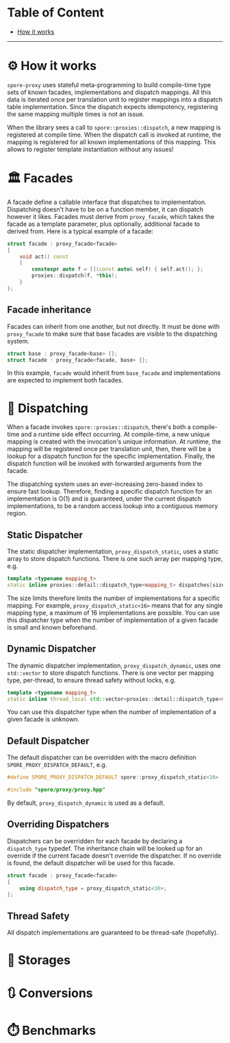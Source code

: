 # Table of Content

- [How it works](#how-it-works)

----

# ⚙️ How it works

`spore-proxy` uses stateful meta-programming to build compile-time type sets of known facades, implementations and
dispatch mappings. All this data is iterated once per translation unit to register mappings into a dispatch table
implementation. Since the dispatch expects idempotency, registering the same mapping multiple times is not an issue.

When the library sees a call to `spore::proxies::dispatch`, a new mapping is registered at compile time. When the
dispatch call is invoked at runtime, the mapping is registered for all known implementations of this mapping. This
allows to register template instantiation without any issues!

# 🏛️ Facades

A facade define a callable interface that dispatches to implementation. Dispatching doesn't have to be on a function
member, it can dispatch however it likes. Facades must derive from `proxy_facade`, which takes the facade as a
template parameter, plus optionally, additional facade to derived from. Here is a typical example of a facade:

```cpp
struct facade : proxy_facade<facade>
{
    void act() const
    {
        constexpr auto f = [](const auto& self) { self.act(); };
        proxies::dispatch(f, *this);
    }
};
```

## Facade inheritance

Facades can inherit from one another, but not directly. It must be done with `proxy_facade` to make sure that base
facades are visible to the dispatching system.

```cpp
struct base : proxy_facade<base> {};
struct facade : proxy_facade<facade, base> {};
```

In this example, `facade` would inherit from `base_facade` and implementations are expected to implement both facades.

# 📨 Dispatching

When a facade invokes `spore::proxies::dispatch`, there's both a compile-time and a runtime side effect occurring. At
compile-time, a new unique mapping is created with the invocation's unique information. At runtime, the mapping will be
registered once per translation unit, then, there will be a lookup for a dispatch function for the specific
implementation. Finally, the dispatch function will be invoked with forwarded arguments from the facade.

The dispatching system uses an ever-increasing zero-based index to ensure fast lookup. Therefore, finding a specific
dispatch function for an implementation is O(1) and is guaranteed, under the current dispatch implementations, to be a
random access lookup into a contiguous memory region.

## Static Dispatcher

The static dispatcher implementation, `proxy_dispatch_static`, uses a static array to store dispatch functions. There is
one such array per mapping type, e.g.

```cpp
template <typename mapping_t>
static inline proxies::detail::dispatch_type<mapping_t> dispatches[size_v] {};
```

The size limits therefore limits the number of implementations for a specific mapping. For example,
`proxy_dispatch_static<16>` means that for any single mapping type, a maximum of 16 implementations are possible. You
can use this dispatcher type when the number of implementation of a given facade is small and known beforehand.

## Dynamic Dispatcher

The dynamic dispatcher implementation, `proxy_dispatch_dynamic`, uses one `std::vector` to store dispatch functions.
There is one vector per mapping type, per-thread, to ensure thread safety without locks, e.g.

```cpp
template <typename mapping_t>
static inline thread_local std::vector<proxies::detail::dispatch_type<mapping_t>> dispatches {size_v};
```

You can use this dispatcher type when the number of implementation of a given facade is unknown.

## Default Dispatcher

The default dispatcher can be overridden with the macro definition `SPORE_PROXY_DISPATCH_DEFAULT`, e.g.

```cpp
#define SPORE_PROXY_DISPATCH_DEFAULT spore::proxy_dispatch_static<16>

#include "spore/proxy/proxy.hpp"
```

By default, `proxy_dispatch_dynamic` is used as a default.

## Overriding Dispatchers

Dispatchers can be overridden for each facade by declaring a `dispatch_type` typedef. The inheritance chain will be
looked up for an override if the current facade doesn't override the dispatcher. If no override is found, the default
dispatcher will be used for this facade.

```cpp
struct facade : proxy_facade<facade>
{
    using dispatch_type = proxy_dispatch_static<16>;
};
```

## Thread Safety

All dispatch implementations are guaranteed to be thread-safe (hopefully).

# 💾 Storages

# 🔃 Conversions

# ⏱️ Benchmarks